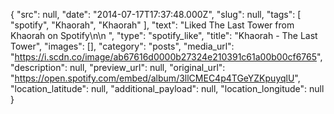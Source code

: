 {
  "src": null,
  "date": "2014-07-17T17:37:48.000Z",
  "slug": null,
  "tags": [
    "spotify",
    "Khaorah",
    "Khaorah"
  ],
  "text": "Liked The Last Tower from Khaorah on Spotify\n\n ",
  "type": "spotify_like",
  "title": "Khaorah - The Last Tower",
  "images": [],
  "category": "posts",
  "media_url": "https://i.scdn.co/image/ab67616d0000b27324e210391c61a00b00cf6765",
  "description": null,
  "preview_url": null,
  "original_url": "https://open.spotify.com/embed/album/3llCMEC4p4TGeYZKpuyqlU",
  "location_latitude": null,
  "additional_payload": null,
  "location_longitude": null
}